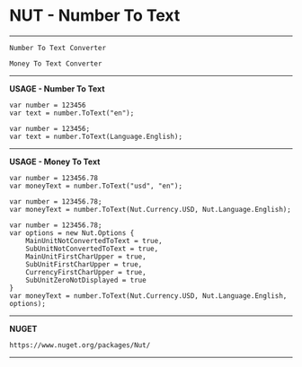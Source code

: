 NUT - Number To Text
==================

****

    Number To Text Converter 
    
    Money To Text Converter


----------


**USAGE - Number To Text**

    var number = 123456
    var text = number.ToText("en");
    
    var number = 123456;
    var text = number.ToText(Language.English);


----------

**USAGE - Money To Text**

    var number = 123456.78
    var moneyText = number.ToText("usd", "en");
    
    var number = 123456.78;
    var moneyText = number.ToText(Nut.Currency.USD, Nut.Language.English);

	var number = 123456.78;
	var options = new Nut.Options {
		MainUnitNotConvertedToText = true,
		SubUnitNotConvertedToText = true,
		MainUnitFirstCharUpper = true,
		SubUnitFirstCharUpper = true,
		CurrencyFirstCharUpper = true,
		SubUnitZeroNotDisplayed = true
	}
    var moneyText = number.ToText(Nut.Currency.USD, Nut.Language.English, options);


----------

**NUGET**

    https://www.nuget.org/packages/Nut/


----------



